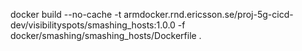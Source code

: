 
docker build --no-cache -t armdocker.rnd.ericsson.se/proj-5g-cicd-dev/visibilityspots/smashing_hosts:1.0.0 -f docker/smashing/smashing_hosts/Dockerfile .